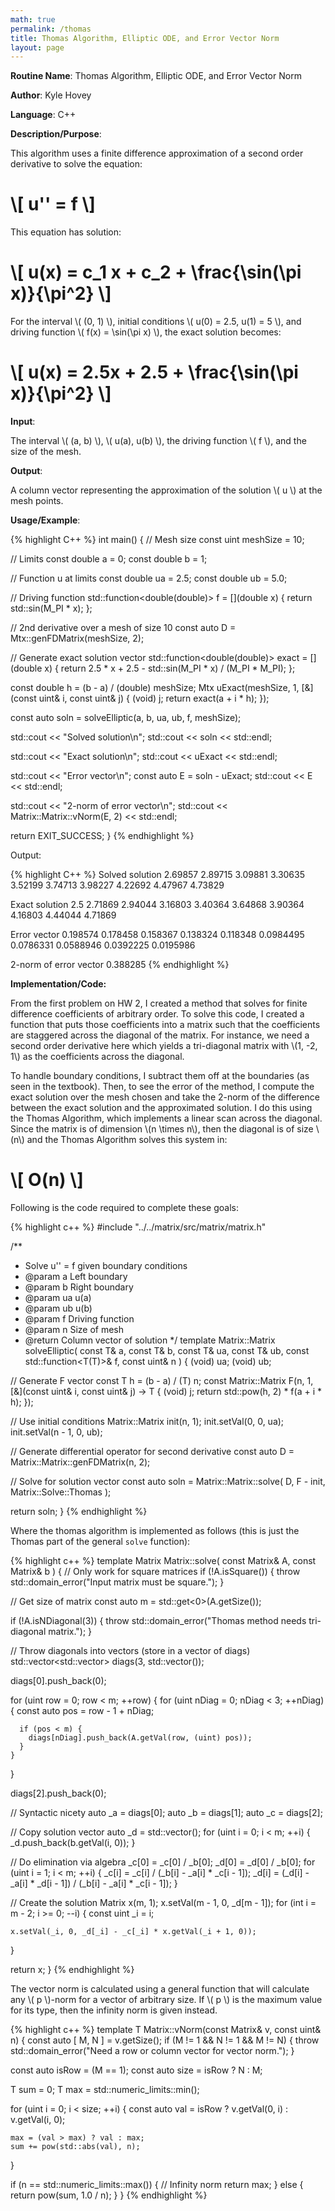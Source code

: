 ```yaml
---
math: true
permalink: /thomas
title: Thomas Algorithm, Elliptic ODE, and Error Vector Norm
layout: page
---
```


**Routine Name**: Thomas Algorithm, Elliptic ODE, and Error Vector Norm

**Author**: Kyle Hovey

**Language**: C++

**Description/Purpose**:

This algorithm uses a finite difference approximation of a second order derivative to solve the equation:

# \\[ u'' = f \\]

This equation has solution:

# \\[ u(x) = c_1 x + c_2 + \frac{\sin(\pi x)}{\pi^2} \\]

For the interval \\( (0, 1) \\), initial conditions \\( u(0) = 2.5, u(1) = 5 \\), and driving function \\( f(x) = \sin(\pi x) \\), the exact solution becomes:

# \\[ u(x) = 2.5x + 2.5 + \frac{\sin(\pi x)}{\pi^2} \\]

**Input**:

The interval \\( \(a, b\) \\), \\( u(a), u(b) \\), the driving function \\( f \\), and the size of the mesh.

**Output**:

A column vector representing the approximation of the solution \\( u \\) at the mesh points.

**Usage/Example**:

{% highlight C++ %}
int main() {
  // Mesh size
  const uint meshSize = 10;

  // Limits
  const double a = 0;
  const double b = 1;

  // Function u at limits
  const double ua = 2.5;
  const double ub = 5.0;

  // Driving function
  std::function<double(double)> f = [](double x) {
    return std::sin(M_PI * x);
  };

  // 2nd derivative over a mesh of size 10
  const auto D = Mtx::genFDMatrix(meshSize, 2);

  // Generate exact solution vector
  std::function<double(double)> exact = [](double x) {
    return 2.5 * x + 2.5 - std::sin(M_PI * x) / (M_PI * M_PI);
  };

  const double h = (b - a) / (double) meshSize;
  Mtx uExact(meshSize, 1, [&](const uint& i, const uint& j) {
      (void) j;
      return exact(a + i * h);
  });

  const auto soln = solveElliptic<double>(a, b, ua, ub, f, meshSize);

  std::cout << "Solved solution\n";
  std::cout << soln << std::endl;

  std::cout << "Exact solution\n";
  std::cout << uExact << std::endl;

  std::cout << "Error vector\n";
  const auto E = soln - uExact;
  std::cout << E << std::endl;

  std::cout << "2-norm of error vector\n";
  std::cout << Matrix::Matrix<double>::vNorm(E, 2) << std::endl;

  return EXIT_SUCCESS;
}
{% endhighlight %}

Output:

{% highlight C++ %}
Solved solution
2.69857
2.89715
3.09881
3.30635
3.52199
3.74713
3.98227
4.22692
4.47967
4.73829

Exact solution
2.5
2.71869
2.94044
3.16803
3.40364
3.64868
3.90364
4.16803
4.44044
4.71869

Error vector
0.198574
0.178458
0.158367
0.138324
0.118348
0.0984495
0.0786331
0.0588946
0.0392225
0.0195986

2-norm of error vector
0.388285
{% endhighlight %}

**Implementation/Code:**

From the first problem on HW 2, I created a method that solves for finite difference coefficients of arbitrary order. To solve this code, I created a function that puts those coefficients into a matrix such that the coefficients are staggered across the diagonal of the matrix. For instance, we need a second order derivative here which yields a tri-diagonal matrix with \\(1, -2, 1\\) as the coefficients across the diagonal.

To handle boundary conditions, I subtract them off at the boundaries (as seen in the textbook). Then, to see the error of the method, I compute the exact solution over the mesh chosen and take the 2-norm of the difference between the exact solution and the approximated solution. I do this using the Thomas Algorithm, which implements a linear scan across the diagonal. Since the matrix is of dimension \\(n \times n\\), then the diagonal is of size \\(n\\) and the Thomas Algorithm solves this system in:

# \\[ O(n) \\]

Following is the code required to complete these goals:

{% highlight c++ %}
#include "../../matrix/src/matrix/matrix.h"

/**
 * Solve u'' = f given boundary conditions
 * @param a Left boundary
 * @param b Right boundary
 * @param ua u(a)
 * @param ub u(b)
 * @param f Driving function
 * @param n Size of mesh
 * @return Column vector of solution
 */
template <typename T>
Matrix::Matrix<T> solveElliptic(
    const T& a,
    const T& b,
    const T& ua,
    const T& ub,
    const std::function<T(T)>& f,
    const uint& n
) {
  (void) ua;
  (void) ub;

  // Generate F vector
  const T h = (b - a) / (T) n;
  const Matrix::Matrix<T> F(n, 1, [&](const uint& i, const uint& j) -> T {
      (void) j;
      return std::pow(h, 2) * f(a + i * h);
  });

  // Use initial conditions
  Matrix::Matrix<T> init(n, 1);
  init.setVal(0, 0, ua);
  init.setVal(n - 1, 0, ub);

  // Generate differential operator for second derivative
  const auto D = Matrix::Matrix<T>::genFDMatrix(n, 2);

  // Solve for solution vector
  const auto soln = Matrix::Matrix<T>::solve(
      D,
      F - init,
      Matrix::Solve::Thomas
   );

  return soln;
}
{% endhighlight %}

Where the thomas algorithm is implemented as follows (this is just the Thomas part of the general `solve` function):

{% highlight c++ %}
template <typename T>
Matrix<T> Matrix<T>::solve(
    const Matrix<T>& A,
    const Matrix<T>& b
) {
  // Only work for square matrices
  if (!A.isSquare()) {
    throw std::domain_error("Input matrix must be square.");
  }

  // Get size of matrix
  const auto m = std::get<0>(A.getSize());

  if (!A.isNDiagonal(3)) {
    throw std::domain_error("Thomas method needs tri-diagonal matrix.");
  }

  // Throw diagonals into vectors (store in a vector of diags)
  std::vector<std::vector<T>> diags(3, std::vector<T>());

  diags[0].push_back(0);

  for (uint row = 0; row < m; ++row) {
    for (uint nDiag = 0; nDiag < 3; ++nDiag) {
      const auto pos = row - 1 + nDiag;

      if (pos < m) {
        diags[nDiag].push_back(A.getVal(row, (uint) pos));
      }
    }
  }

  diags[2].push_back(0);

  // Syntactic nicety
  auto _a = diags[0];
  auto _b = diags[1];
  auto _c = diags[2];

  // Copy solution vector
  auto _d = std::vector<T>();
  for (uint i = 0; i < m; ++i) {
    _d.push_back(b.getVal(i, 0));
  }

  // Do elimination via algebra
  _c[0] = _c[0] / _b[0];
  _d[0] = _d[0] / _b[0];
  for (uint i = 1; i < m; ++i) {
    _c[i] = _c[i] / (_b[i] - _a[i] * _c[i - 1]);
    _d[i] = (_d[i] - _a[i] * _d[i - 1]) / (_b[i] - _a[i] * _c[i - 1]);
  }

  // Create the solution
  Matrix<T> x(m, 1);
  x.setVal(m - 1, 0, _d[m - 1]);
  for (int i = m - 2; i >= 0; --i) {
    const uint _i = i;

    x.setVal(_i, 0, _d[_i] - _c[_i] * x.getVal(_i + 1, 0));
  }

  return x;
}
{% endhighlight %}

The vector norm is calculated using a general function that will calculate any \\( p \\)-norm for a vector of arbitrary size. If \\( p \\) is the maximum value for its type, then the infinity norm is given instead.

{% highlight c++ %}
template <typename T>
T Matrix<T>::vNorm(const Matrix<T>& v, const uint& n) {
  const auto [ M, N ] = v.getSize();
  if (M != 1 && N != 1 && M != N) {
    throw std::domain_error("Need a row or column vector for vector norm.");
  }

  const auto isRow = (M == 1);
  const auto size = isRow ? N : M;

  T sum = 0;
  T max = std::numeric_limits<T>::min();

  for (uint i = 0; i < size; ++i) {
    const auto val = isRow ? v.getVal(0, i) : v.getVal(i, 0);

    max = (val > max) ? val : max;
    sum += pow(std::abs(val), n);
  }

  if (n == std::numeric_limits<uint>::max()) {
    // Infinity norm
    return max;
  } else {
    return pow(sum, 1.0 / n);
  }
}
{% endhighlight %}
